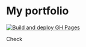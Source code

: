 # My portfolio

[![Build and deploy GH Pages](https://github.com/lmenale/lmenale.github.io/actions/workflows/build.yaml/badge.svg)](https://github.com/lmenale/lmenale.github.io/actions/workflows/build.yaml)

Check